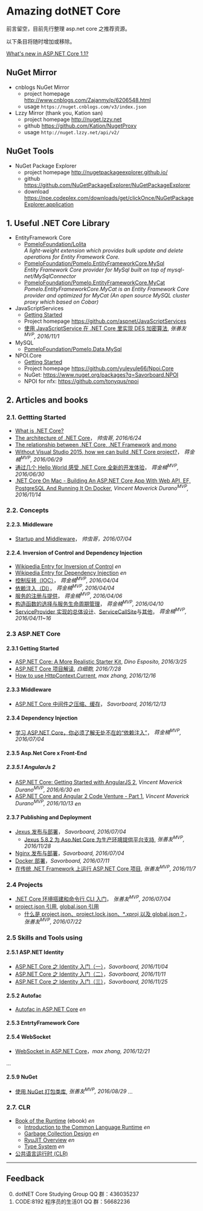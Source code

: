 # Amazing dotNET Core #

前言留空，目前先行整理 asp.net core 之推荐资源。

以下条目将随时增加或移除。

[What's new in ASP.NET Core 1.1?](http://www.cnblogs.com/shanyou/p/6092372.html)

## NuGet Mirror ##
+ cnblogs NuGet Mirror
    + project homepage http://www.cnblogs.com/Zajanmy/p/6206548.html
    + usage `https://nuget.cnblogs.com/v3/index.json`
+ Lzzy Mirror (thank you, Kation san)
    + project homepage http://nuget.lzzy.net
    + github https://github.com/Kation/NugetProxy
    + usage `http://nuget.lzzy.net/api/v2/`

## NuGet Tools ##
+ NuGet Package Explorer
    + project homepage http://nugetpackageexplorer.github.io/
    + github https://github.com/NuGetPackageExplorer/NuGetPackageExplorer
    + download https://npe.codeplex.com/downloads/get/clickOnce/NuGetPackageExplorer.application

## 1. Useful .NET Core Library ##

+ EntityFramework Core
    + [PomeloFoundation/Lolita](https://github.com/PomeloFoundation/Lolita)<br />*A light-weight extension which provides bulk update and delete operations for Entity Framework Core.*
    + [PomeloFoundation/Pomelo.EntityFrameworkCore.MySql](https://github.com/PomeloFoundation/Pomelo.EntityFrameworkCore.MySql)<br />*Entity Framework Core provider for MySql built on top of mysql-net/MySqlConnector*
    + [PomeloFoundation/Pomelo.EntityFrameworkCore.MyCat](https://github.com/PomeloFoundation/Pomelo.EntityFrameworkCore.MyCat)<br />*Pomelo.EntityFrameworkCore.MyCat is an Entity Framework Core provider and optimized for MyCat (An open source MySQL cluster proxy which based on Cobar)*
+ JavaScriptServices
    + [Getting Started](http://www.cnblogs.com/savorboard/p/dotnet-javascript-services.html)
    + Project homepage https://github.com/aspnet/JavaScriptServices
    + [使用 JavaScriptService 在 .NET Core 里实现 DES 加密算法](http://www.cnblogs.com/shanyou/p/6014352.html), *张善友<sup>MVP</sup>, 2016/11/1*
+ MySQL
    + [PomeloFoundation/Pomelo.Data.MySql](https://github.com/PomeloFoundation/Pomelo.Data.MySql)
+ NPOI.Core
    + [Getting Started](http://www.cnblogs.com/savorboard/p/netcore-npoi.html)
    + Project homepage https://github.com/yuleyule66/Npoi.Core
    + NuGet: https://www.nuget.org/packages?q=Savorboard.NPOI
    + NPOI for nfx: https://github.com/tonyqus/npoi


## 2. Articles and books ##

### 2.1. Gettting Started ###
+ [What is .NET Core?](http://www.cnblogs.com/Wddpct/p/5694596.html)
+ [The architecture of .NET Core](http://www.cnblogs.com/vipyoumay/p/5613373.html)， *帅虫哥, 2016/6/24*
+ [The relationship between .NET Core, .NET Framework](http://www.cnblogs.com/vipyoumay/p/5603928.html) [and mono](http://www.cnblogs.com/shanyou/p/4295163.html)
+ [Without Visual Studio 2015, how we can build .NET Core project?](http://www.cnblogs.com/蒋金楠/p/scaffolding-net-core.html)， *蒋金楠<sup>MVP</sup>, 2016/06/29*
+ [通过几个 Hello World 感受 .NET Core 全新的开发体验](http://www.cnblogs.com/蒋金楠/p/net-core-hello-world.html)， *蒋金楠<sup>MVP</sup>, 2016/06/30*
+ [.NET Core On Mac - Building An ASP.NET Core App With Web API, EF, PostgreSQL And Running It On Docker](https://www.codeproject.com/Articles/1155738/NET-Core-On-Mac-Building-An-ASP-NET-Core-App-With), *Vincent Maverick Durano<sup>MVP</sup>, 2016/11/14*

### 2.2. Concepts ###

#### 2.2.3. Middleware ####
+ [Startup and Middleware](http://www.cnblogs.com/vipyoumay/p/5640645.html)， *帅虫哥，2016/07/04*

#### 2.2.4. Inversion of Control and Dependency Injection ####
+ [Wikipedia Entry for Inversion of Control](https://en.wikipedia.org/wiki/Inversion_of_control) *en*
+ [Wikipedia Entry for Dependency Injection](https://en.wikipedia.org/wiki/Dependency_injection) *en*
+ [控制反转（IOC）](http://www.cnblogs.com/蒋金楠/p/asp-net-core-di-ioc.html)， *蒋金楠<sup>MVP</sup>, 2016/04/04*
+ [依赖注入（DI）](http://www.cnblogs.com/蒋金楠/p/asp-net-core-di-di.html)， *蒋金楠<sup>MVP</sup>, 2016/04/04*
+ [服务的注册与提供](http://www.cnblogs.com/蒋金楠/p/asp-net-core-di-register.html)， *蒋金楠<sup>MVP</sup>, 2016/04/06*
+ [构造函数的选择与服务生命周期管理](http://www.cnblogs.com/蒋金楠/p/asp-net-core-di-life-time.html)， *蒋金楠<sup>MVP</sup>, 2016/04/10*
+ [ServiceProvider 实现的总体设计](http://www.cnblogs.com/蒋金楠/p/asp-net-core-di-service-provider-1.html)、[ServiceCallSite](http://www.cnblogs.com/蒋金楠/p/asp-net-core-di-service-provider-2.html)与[其他](http://www.cnblogs.com/蒋金楠/p/asp-net-core-di-service-provider-3.html)， *蒋金楠<sup>MVP</sup>, 2016/04/11~16*

### 2.3 ASP.NET Core ###

#### 2.3.1 Getting Started ####
+ [ASP.NET Core: A More Realistic Starter Kit](https://www.simple-talk.com/dotnet/asp-net/asp-net-core-a-more-realistic-starter-kit/), *Dino Esposito, 2016/3/25*
+ [ASP.NET Core 项目解读](http://www.cnblogs.com/Wddpct/p/5713986.html), *白细胞, 2016/7/28*
+ [How to use HttpContext.Current](http://www.cnblogs.com/maxzhang1985/p/6186455.html), *max zhang, 2016/12/16*


#### 2.3.3 Middleware ####
+ [ASP.NET Core 中间件之压缩、缓存](http://www.cnblogs.com/savorboard/p/aspnetcore-response-compression-caching.html)， *Savorboard, 2016/12/13*

#### 2.3.4 Dependency Injection ####
+ [学习 ASP.NET Core，你必须了解无处不在的“依赖注入”](http://www.cnblogs.com/蒋金楠/p/dependency-injection-in-asp-net-core.html)， *蒋金楠<sup>MVP</sup>, 2016/07/04*

#### 2.3.5 Asp.Net Core x Front-End ####

##### 2.3.5.1 AngularJs 2 #####
+ [ASP.NET Core: Getting Started with AngularJS 2](https://www.codeproject.com/Articles/1105223/ASP-NET-Core-Getting-Started-with-AngularJS), *Vincent Maverick Durano<sup>MVP</sup>, 2016/6/30* *en*
+ [ASP.NET Core and Angular 2 Code Venture - Part 1](https://www.codeproject.com/articles/1124864/asp-net-core-and-angular-code-venture-part), *Vincent Maverick Durano<sup>MVP</sup>, 2016/10/13* *en*

#### 2.3.7 Publishing and Deployment ####
+ [Jexus 发布与部署](http://www.cnblogs.com/savorboard/p/dot-net-linux-jexus.html)， *Savorboard, 2016/07/04*
    + [Jexus 5.8.2 为 Asp.Net Core 为生产环境提供平台支持](http://www.cnblogs.com/shanyou/p/jexus582.html), *张善友<sup>MVP</sup>, 2016/11/28*
+ [Nginx 发布与部署](http://www.cnblogs.com/savorboard/p/dotnet-core-publish-nginx.html)，*Savorboard, 2016/07/04*
+ [Docker 部署](http://www.cnblogs.com/savorboard/p/dotnetcore-docker.html)，*Savorboard, 2016/07/11*
+ [在传统 .NET Framework 上运行 ASP.NET Core 项目](http://www.cnblogs.com/shanyou/p/6036574.html), *张善友<sup>MVP</sup>, 2016/11/7*


### 2.4 Projects ###
+ [.NET Core 环境搭建和命令行 CLI 入门](http://www.cnblogs.com/shanyou/p/5636920.html)， *张善友<sup>MVP</sup>, 2016/07/04*
+ [project.json 引用](https://docs.microsoft.com/zh-cn/dotnet/articles/core/tools/project-json), [global.json 引用](https://docs.microsoft.com/zh-cn/dotnet/articles/core/tools/global-json)
    + [什么是 project.json、project.lock.json、*.xproj 以及 global.json？](http://www.cnblogs.com/shanyou/p/5693453.html)， *张善友<sup>MVP</sup>, 2016/07/22*

### 2.5 Skills and Tools using ###
#### 2.5.1 ASP.NET Identity ####
+ [ASP.NET Core 之 Identity 入门（一）](http://www.cnblogs.com/savorboard/p/aspnetcore-identity.html)，*Savorboard, 2016/11/04*
+ [ASP.NET Core 之 Identity 入门（二）](http://www.cnblogs.com/savorboard/p/aspnetcore-identity2.html)，*Savorboard, 2016/11/11*
+ [ASP.NET Core 之 Identity 入门（三）](http://www.cnblogs.com/savorboard/p/aspnetcore-identity3.html)，*Savorboard, 2016/11/25*

#### 2.5.2 Autofac ####
+ [Autofac in ASP.NET Core](http://docs.autofac.org/en/lastest/integration/aspnetcore.html) *en*

#### 2.5.3 EntrtyFramework Core ####

#### 2.5.4 WebSocket #####
+ [WebSocket in ASP.NET Core](http://www.cnblogs.com/maxzhang1985/p/6208165.html)，*max zhang, 2016/12/21*

...

#### 2.5.9 NuGet ####
+ [使用 NuGet 打包类库](http://www.cnblogs.com/shanyou/p/5814683.html), *张善友<sup>MVP</sup>, 2016/08/29*
...

### 2.7. CLR ###
+ [Book of the Runtime](https://github.com/dotnet/coreclr/blob/master/Documentation/botr/README.md) (ebook) *en*
    + [Introduction to the Common Language Runtime](https://github.com/dotnet/coreclr/blob/master/Documentation/botr/intro-to-clr.md) *en*
    + [Garbage Collection Design](https://github.com/dotnet/coreclr/blob/master/Documentation/botr/garbage-collection.md) *en*
    + [RyuJIT Overview](https://github.com/dotnet/coreclr/blob/master/Documentation/botr/ryujit-overview.md) *en*
    + [Type System](https://github.com/dotnet/coreclr/blob/master/Documentation/botr/type-system.md) *en*
+ [公共语言运行时 (CLR)](https://msdn.microsoft.com/library/8bs2ecf4.aspx)

* * *

## Feedback ##

0. dotNET Core Studying Group QQ 群：436035237
1. CODE:8192 程序员的生活01 QQ 群：56682236
